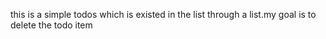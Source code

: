 this is a simple todos which is existed in the list through a list.my goal is to delete the todo item
